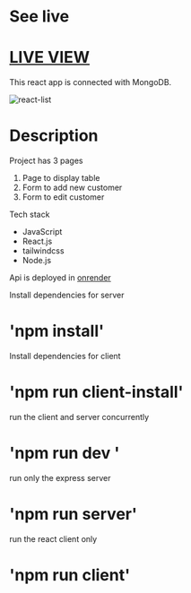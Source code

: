 # See live

# <a href="https://customer-list-react.onrender.com/">LIVE VIEW</a>

This react app is connected with MongoDB.

![react-list](https://media.giphy.com/media/QvpezHL95ajynXYC4W/giphy.gif)

# Description

Project has 3 pages

<div>
<ol>
<li>Page to display table</li>
<li>Form to add new customer</li>
<li>Form to edit customer</li>
</ol>

Tech stack

<ul>
<li>JavaScript</li>
<li>React.js</li>
<li>tailwindcss</li>
<li>Node.js</li>
</ul>
<p>Api is deployed in <a href='https://customers-api-sgd5.onrender.com'>onrender</a></p>
</div>

Install dependencies for server

# 'npm install'

Install dependencies for client

# 'npm run client-install'

run the client and server concurrently

# 'npm run dev '

run only the express server

# 'npm run server'

run the react client only

# 'npm run client'
